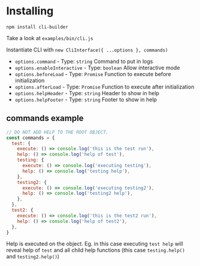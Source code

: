 # Installing

```
npm install cli-builder
```

Take a look at `examples/bin/cli.js`

Instantiate CLI with `new CliInterface({ ...options }, commands)`

- `options.command` - Type: `string` Command to put in logs
- `options.enableInteractive` - Type: `boolean` Allow interactive mode
- `options.beforeLoad` - Type: `Promise` Function to execute before initialization
- `options.afterLoad` - Type: `Promise` Function to execute after initialization
- `options.helpHeader` - Type: `string` Header to show in help
- `options.helpFooter` - Type: `string` Footer to show in help

## commands example

```js
// DO NOT ADD HELP TO THE ROOT OBJECT.
const commands = {
  test: {
    execute: () => console.log('this is the test run'),
    help: () => console.log('help of test'),
    testing: {
      execute: () => console.log('executing testing'),
      help: () => console.log('testing help'),
    },
    testing2: {
      execute: () => console.log('executing testing2'),
      help: () => console.log('testing2 help'),
    },
  },
  test2: {
    execute: () => console.log('this is the test2 run'),
    help: () => console.log('help of test2'),
  },
}
```

Help is executed on the object. Eg. in this case executing `test help` will reveal help of `test` and all child help functions (this case `testing.help()` and `testing2.help()`)
